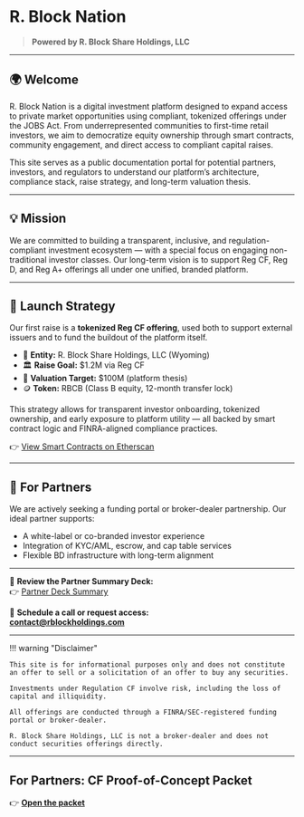 # R. Block Nation

> **Powered by R. Block Share Holdings, LLC**

---

## 🌍 Welcome

R. Block Nation is a digital investment platform designed to expand access to private market opportunities using compliant, tokenized offerings under the JOBS Act. From underrepresented communities to first-time retail investors, we aim to democratize equity ownership through smart contracts, community engagement, and direct access to compliant capital raises.

This site serves as a public documentation portal for potential partners, investors, and regulators to understand our platform’s architecture, compliance stack, raise strategy, and long-term valuation thesis.

---

## 💡 Mission

We are committed to building a transparent, inclusive, and regulation-compliant investment ecosystem — with a special focus on engaging non-traditional investor classes. Our long-term vision is to support Reg CF, Reg D, and Reg A+ offerings all under one unified, branded platform.

---

## 🚀 Launch Strategy

Our first raise is a **tokenized Reg CF offering**, used both to support external issuers and to fund the buildout of the platform itself.

- 💼 **Entity:** R. Block Share Holdings, LLC (Wyoming)
- 🏛️ **Raise Goal:** $1.2M via Reg CF
- 🧠 **Valuation Target:** $100M (platform thesis)
- 🪙 **Token:** RBCB (Class B equity, 12-month transfer lock)

This strategy allows for transparent investor onboarding, tokenized ownership, and early exposure to platform utility — all backed by smart contract logic and FINRA-aligned compliance practices.

👉 [View Smart Contracts on Etherscan](https://sepolia.etherscan.io/address/0x769780C2BA4492Ac4B0C3C38fbD0B2CB4bb9Ba5f#code)

---

## 🧩 For Partners

We are actively seeking a funding portal or broker-dealer partnership. Our ideal partner supports:

- A white-label or co-branded investor experience
- Integration of KYC/AML, escrow, and cap table services
- Flexible BD infrastructure with long-term alignment

---

📄 **Review the Partner Summary Deck:**  
👉 [Partner Deck Summary](ForPartners/partner-deck.md)

📧 **Schedule a call or request access:**  
**contact@rblockholdings.com**

---

!!! warning "Disclaimer"

    This site is for informational purposes only and does not constitute an offer to sell or a solicitation of an offer to buy any securities.

    Investments under Regulation CF involve risk, including the loss of capital and illiquidity.

    All offerings are conducted through a FINRA/SEC-registered funding portal or broker-dealer.

    R. Block Share Holdings, LLC is not a broker-dealer and does not conduct securities offerings directly.



---

## For Partners: CF Proof-of-Concept Packet
👉 **[Open the packet](/ForPartners/CF-POC-Packet/)**

